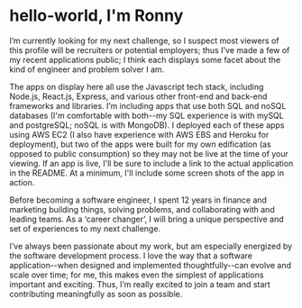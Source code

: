 # hello-world, I'm Ronny

I’m currently looking for my next challenge, so I suspect most viewers of this profile will be recruiters or potential employers; thus I've made a few of my recent applications public; I think each displays some facet about the kind of engineer and problem solver I am.

The apps on display here all use the Javascript tech stack, including Node.js, React.js, Express, and various other front-end and back-end frameworks and libraries.  I’m including apps that use both SQL and noSQL databases (I'm comfortable with both--my SQL experience is with mySQL and postgreSQL; noSQL is with MongoDB).  I deployed each of these apps using AWS EC2 (I also have experience with AWS EBS and Heroku for deployment), but two of the apps were built for my own edification (as opposed to public consumption) so they may not be live at the time of your viewing.  If an app is live, I'll be sure to include a link to the actual application in the README.  At a minimum, I'll include some screen shots of the app in action.

Before becoming a software engineer, I spent 12 years in finance and marketing building things, solving problems, and collaborating with and leading teams.  As a ‘career changer’, I will bring a unique perspective and set of experiences to my next challenge.  

I’ve always been passionate about my work, but am especially energized by the software development process.  I love the way that a software application--when designed and implemented thoughtfully--can evolve and scale over time; for me, this makes even the simplest of applications important and exciting.  Thus, I’m really excited to join a team and start contributing meaningfully as soon as possible.
